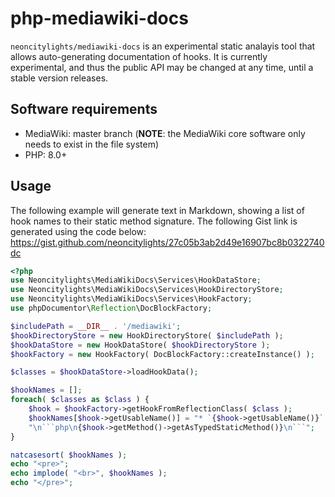 # php-mediawiki-docs
`neoncitylights/mediawiki-docs` is an experimental static analayis tool that allows auto-generating documentation of hooks.
It is currently experimental, and thus the public API may be changed at any time, until a stable version releases.

## Software requirements
* MediaWiki: master branch (**NOTE**: the MediaWiki core software only needs to exist in the file system)
* PHP: 8.0+

## Usage
The following example will generate text in Markdown, showing a list of hook names to their static method signature.
The following Gist link is generated using the code below: https://gist.github.com/neoncitylights/27c05b3ab2d49e16907bc8b0322740dc

```php
<?php
use Neoncitylights\MediaWikiDocs\Services\HookDataStore;
use Neoncitylights\MediaWikiDocs\Services\HookDirectoryStore;
use Neoncitylights\MediaWikiDocs\Services\HookFactory;
use phpDocumentor\Reflection\DocBlockFactory;

$includePath = __DIR__ . '/mediawiki';
$hookDirectoryStore = new HookDirectoryStore( $includePath );
$hookDataStore = new HookDataStore( $hookDirectoryStore );
$hookFactory = new HookFactory( DocBlockFactory::createInstance() );

$classes = $hookDataStore->loadHookData();

$hookNames = [];
foreach( $classes as $class ) {
	$hook = $hookFactory->getHookFromReflectionClass( $class );
	$hookNames[$hook->getUsableName()] = "* `{$hook->getUsableName()}`: " .
	"\n```php\n{$hook->getMethod()->getAsTypedStaticMethod()}\n```";
}

natcasesort( $hookNames );
echo "<pre>";
echo implode( "<br>", $hookNames );
echo "</pre>";
```
